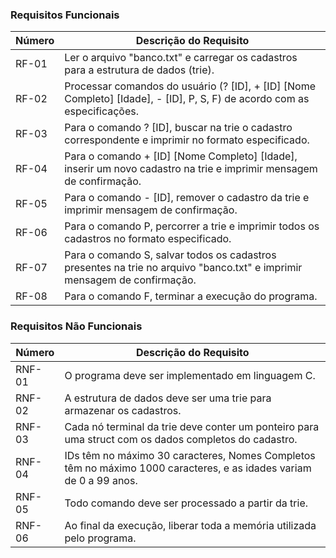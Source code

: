 ### Requisitos Funcionais

| Número | Descrição do Requisito |
| ------ | ------ |
| RF-01 | Ler o arquivo "banco.txt" e carregar os cadastros para a estrutura de dados (trie). |
| RF-02 | Processar comandos do usuário (? [ID], + [ID] [Nome Completo] [Idade], - [ID], P, S, F) de acordo com as especificações. |
| RF-03 | Para o comando ? [ID], buscar na trie o cadastro correspondente e imprimir no formato especificado. |
| RF-04 | Para o comando + [ID] [Nome Completo] [Idade], inserir um novo cadastro na trie e imprimir mensagem de confirmação. |
| RF-05 | Para o comando - [ID], remover o cadastro da trie e imprimir mensagem de confirmação. |
| RF-06 | Para o comando P, percorrer a trie e imprimir todos os cadastros no formato especificado. |
| RF-07 | Para o comando S, salvar todos os cadastros presentes na trie no arquivo "banco.txt" e imprimir mensagem de confirmação. |
| RF-08 | Para o comando F, terminar a execução do programa. |

### Requisitos Não Funcionais

| Número | Descrição do Requisito |
| ------ | ------ |
| RNF-01 | O programa deve ser implementado em linguagem C. |
| RNF-02 | A estrutura de dados deve ser uma trie para armazenar os cadastros. |
| RNF-03 | Cada nó terminal da trie deve conter um ponteiro para uma struct com os dados completos do cadastro. |
| RNF-04 | IDs têm no máximo 30 caracteres, Nomes Completos têm no máximo 1000 caracteres, e as idades variam de 0 a 99 anos. |
| RNF-05 | Todo comando deve ser processado a partir da trie. |
| RNF-06 | Ao final da execução, liberar toda a memória utilizada pelo programa. |